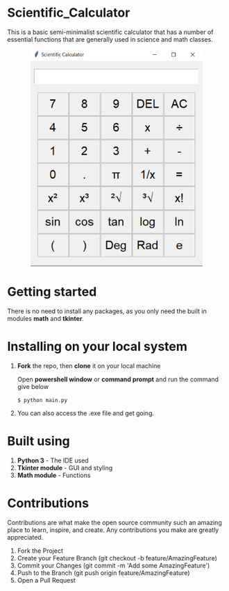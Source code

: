 # Scientific_Calculator
This is a basic semi-minimalist scientific calculator that has a number of essential functions that are generally used in science and math classes.

<p align="center">
	<img src="calculator.png" height="500">
</p>

# Getting started
There is no need to install any packages, as you only need the built in modules <b>math</b> and <b>tkinter</b>.

# Installing on your local system
1. <b>Fork</b> the repo, then <b>clone</b> it on your local machine

   Open <b>powershell window</b> or <b>command prompt</b> and run the command give below

   ```
   $ python main.py
   ```

2. You can also access the .exe file and get going.

# Built using 
1. <b>Python 3</b> - The IDE used
2. <b>Tkinter module</b> - GUI and styling
3. <b>Math module</b> - Functions

# Contributions
Contributions are what make the open source community such an amazing place to learn, inspire, and create. Any contributions you make are greatly appreciated.

 1. Fork the Project
 2. Create your Feature Branch (git checkout -b feature/AmazingFeature)
 3. Commit your Changes (git commit -m 'Add some AmazingFeature')
 4. Push to the Branch (git push origin feature/AmazingFeature)
 5. Open a Pull Request
 

